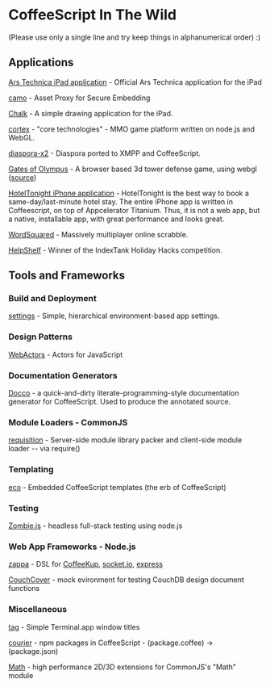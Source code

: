 # CoffeeScript In The Wild
(Please use only a single line and try keep things in alphanumerical order) :)

## Applications
[Ars Technica iPad application](http://itunes.apple.com/us/app/ars-technica/id393859050?mt=8) - Official Ars Technica application for the iPad

[camo](https://github.com/atmos/camo) - Asset Proxy for Secure Embedding

[Chalk](https://chalk.37signals.com) - A simple drawing application for the iPad.

[cortex](http://github.com/feisty) - "core technologies" - MMO game platform written on node.js and WebGL.

[diaspora-x2](http://github.com/bnolan/diaspora-x2) - Diaspora ported to XMPP and CoffeeScript.

[Gates of Olympus](http://gatesofolympus.com) - A browser based 3d tower defense game, using webgl ([source](http://github.com/rehno-lindeque/Gates-of-Olympus))

[HotelTonight iPhone application](http://www.hoteltonight.com) - HotelTonight is the best way to book a same-day/last-minute hotel stay.  The entire iPhone app is written in Coffeescript, on top of Appcelerator Titanium.  Thus, it is not a web app, but a native, installable app, with great performance and looks great.

[WordSquared](http://wordsquared.com) - Massively multiplayer online scrabble.

[HelpShelf](http://helpshelf.com/) - Winner of the IndexTank Holiday Hacks competition.

## Tools and Frameworks

### Build and Deployment
[settings](https://github.com/mgutz/node-settings) - Simple, hierarchical environment-based app settings.

### Design Patterns
[WebActors](http://github.com/mental/webactors) - Actors for JavaScript

### Documentation Generators
[Docco](http://jashkenas.github.com/docco/) - a quick-and-dirty literate-programming-style documentation generator for CoffeeScript. Used to produce the annotated source.

### Module Loaders - CommonJS
[requisition](http://github.com/feisty/requisition) - Server-side module library packer and client-side module loader -- via require()

### Templating
[eco](http://github.com/sstephenson/eco) - Embedded CoffeeScript templates (the erb of CoffeeScript)

### Testing
[Zombie.js](http://zombie.labnotes.org) - headless full-stack testing using node.js

### Web App Frameworks - Node.js
[zappa](http://github.com/mauricemach/zappa) - DSL for [CoffeeKup](http://github.com/mauricemach/coffeekup), [socket.io](http://github.com/LearnBoost/Socket.IO), [express](http://github.com/visionmedia/express)

[CouchCover](http://github.com/zdzolton/couch-cover) - mock evironment for testing CouchDB design document functions

### Miscellaneous
[tag](http://github.com/feisty/tag) - Simple Terminal.app window titles

[courier](http://github.com/feisty/courier) - npm packages in CoffeeScript - (package.coffee) -> (package.json)

[Math](http://github.com/feisty/math) - high performance 2D/3D extensions for CommonJS's "Math" module